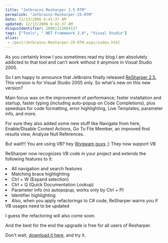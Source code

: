 ```yaml
---
title: "Jetbrains Resharper 2.5 RTM"
permalink: "Jetbrains-Resharper-25-RTM"
date: 12/13/2006 6:41:37 AM
updated: 12/13/2006 6:41:37 AM
disqusIdentifier: 20061213064137
tags: ["Tools", ".NET Framework 2.0", "Visual Studio"]
alias:
 - /post/Jetbrains-Resharper-25-RTM.aspx/index.html
---
```

As you certainly know I you sometimes read my blog I am absolutely addicted to that tool and can't work without it anymore in Visual Studio 2005.

So I am happy to announce that Jetbrains finally released [ReSharper 2.5.](http://www.jetbrains.com/resharper/) This version is for Visual Studio 2005 only. So what's new on this new version?
<!-- more -->

Main focus was on the improvement of performance; faster installation and startup, faster typing (including auto-popup on Code Completions), plus speedups for code formatting, error highlighting, Live Templates, parameter info, and more.

For sure they also added some new stuff like Navigate from here, Enable/Disable Context Actions, Go To File Member, an improved find results view, Analyze Null References.

But wait!!! You are using VB? hey [Wygwam guys](http://www.wygwam.com/) ;) They now support VB

ReSharper now recognizes VB code in your project and extends the following features to it:
 <li>All navigation and search features  <li>Matching brace highlighting  <li>Ctrl + W (Expand selection)  <li>Ctrl + Q (Quick Documentation Lookup)  <li>Parameter info (no autopopup, works only by Ctrl + P)  <li>Identifier highlighting  <li>Also, when you apply refactorings to C# code, ReSharper warns you if VB usages need to be updated</li> 

I guess the refactoring will also come soon.

And the best for the end the upgrade is free for all users of Resharper.

Don't wait, [download it here,](http://www.jetbrains.com/resharper/download/index.html) and try it.
</li></li></li></li></li></li>
